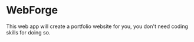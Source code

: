 # WebForge
This web app will create a portfolio website for you, you don't need coding skills for doing so. 
